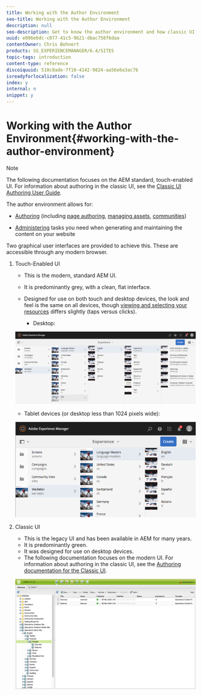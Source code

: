 ```yaml
---
title: Working with the Author Environment
seo-title: Working with the Author Environment
description: null
seo-description: Get to know the author environment and how classic UI and the modern UI are different.
uuid: e096e6dc-c077-41c5-9b21-dbac758f6daa
contentOwner: Chris Bohnert
products: SG_EXPERIENCEMANAGER/6.4/SITES
topic-tags: introduction
content-type: reference
discoiquuid: 510c8ade-7f10-4142-9824-aa56e6a3ac7b
isreadyforlocalization: false
index: y
internal: n
snippet: y
---
```


# Working with the Author Environment{#working-with-the-author-environment}

>[!NOTE]
>
>The following documentation focuses on the AEM standard, touch-enabled UI. For information about authoring in the classic UI, see the [Classic UI Authoring User Guide](/classic-ui-authoring/user-guide).

The author environment allows for:

* [Authoring](../../authoring/using/author.md) (including [page authoring](../../authoring/using/page-authoring.md), [managing assets](/content/help/en/experience-manager/6-4/assets/user-guide), [communities](/content/help/en/experience-manager/6-4/communities/using/author-communities))  

* [Administering](/administering/user-guide) tasks you need when generating and maintaining the content on your website

Two graphical user interfaces are provided to achieve this. These are accessible through any modern browser.

1. Touch-Enabled UI

    * This is the modern, standard AEM UI.
    * It is predominantly grey, with a clean, flat interface.
    * Designed for use on both touch and desktop devices, the look and feel is the same on all devices, though [viewing and selecting your resources](../../authoring/using/basic-handling.md#viewingandselectingyourresources) differs slightly (taps versus clicks).

        * Desktop:

   ![](assets/screen_shot_2018-03-23at115248.png)

    * Tablet devices (or desktop less than 1024 pixels wide):

   ![](assets/screen_shot_2018-03-23at115505.png)

1. Classic UI

    * This is the legacy UI and has been available in AEM for many years.
    * It is predominantly green.
    * It was designed for use on desktop devices.
    * The following documentation focuses on the modern UI. For information about authoring in the classic UI, see the [Authoring documentation for the Classic UI](../../classic-ui-authoring/using/classicui.md).

   ![](assets/chlimage_1-241.png)

